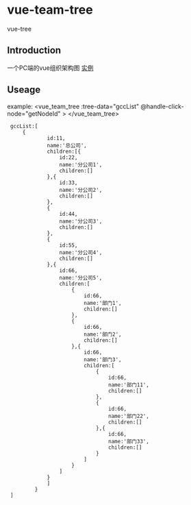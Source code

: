 # vue-team-tree

 vue-tree

## Introduction

一个PC端的vue组织架构图
[实例](https://w86wh2.github.io/npm_team_tree/dist/)

## Useage
   example:
        <vue_team_tree
            :tree-data="gccList"
            @handle-click-node="getNodeId"
        >
        </vue_team_tree>

     gccList:[
         {
                 id:11,
                 name:'总公司',
                 children:[{
                     id:22,
                     name:'分公司1',
                     children:[]
                 },{
                     id:33,
                     name:'分公司2',
                     children:[]
                 },
                 {
                     id:44,
                     name:'分公司3',
                     children:[]
                 },
                 {
                     id:55,
                     name:'分公司4',
                     children:[]
                 },{
                     id:66,
                     name:'分公司5',
                     children:[
                         {
                             id:66,
                             name:'部门1',
                             children:[]
                         },
                         {
                             id:66,
                             name:'部门2',
                             children:[]
                         },{
                             id:66,
                             name:'部门3',
                             children:[
                                 {
                                     id:66,
                                     name:'部门11',
                                     children:[]
                                 },
                                 {
                                     id:66,
                                     name:'部门22',
                                     children:[]
                                 },{
                                     id:66,
                                     name:'部门33',
                                     children:[]
                                 }
                             ]
                         }
                     ]
                 }
                 ]
             }
     ] 

```
